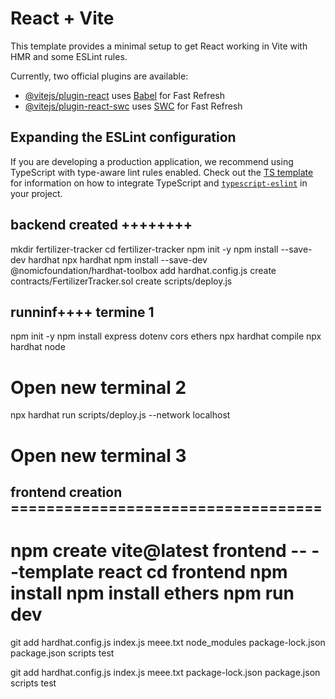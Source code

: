 # React + Vite

This template provides a minimal setup to get React working in Vite with HMR and some ESLint rules.

Currently, two official plugins are available:

- [@vitejs/plugin-react](https://github.com/vitejs/vite-plugin-react/blob/main/packages/plugin-react) uses [Babel](https://babeljs.io/) for Fast Refresh
- [@vitejs/plugin-react-swc](https://github.com/vitejs/vite-plugin-react/blob/main/packages/plugin-react-swc) uses [SWC](https://swc.rs/) for Fast Refresh

## Expanding the ESLint configuration

If you are developing a production application, we recommend using TypeScript with type-aware lint rules enabled. Check out the [TS template](https://github.com/vitejs/vite/tree/main/packages/create-vite/template-react-ts) for information on how to integrate TypeScript and [`typescript-eslint`](https://typescript-eslint.io) in your project.


## backend  created ++++++++

mkdir fertilizer-tracker
cd fertilizer-tracker
npm init -y
npm install --save-dev hardhat
npx hardhat
npm install --save-dev @nomicfoundation/hardhat-toolbox
add hardhat.config.js
create contracts/FertilizerTracker.sol
create scripts/deploy.js
## runninf++++  termine 1
npm init -y
npm install express dotenv cors ethers
npx hardhat compile
npx hardhat node
# Open new terminal 2
npx hardhat run scripts/deploy.js --network localhost

# Open new terminal 3

## frontend creation ===================================

npm create vite@latest frontend -- --template react
cd frontend
npm install
npm install ethers
npm run dev
=================================


git add hardhat.config.js index.js meee.txt  node_modules package-lock.json package.json scripts test


git add hardhat.config.js index.js meee.txt package-lock.json package.json scripts test